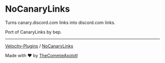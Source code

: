 # NoCanaryLinks
Turns canary.discord.com links into discord.com links.

Port of CanaryLinks by bep.

---

[Velocity-Plugins](https://github.com/TheCommieAxolotl/Velocity-Plugins) / [NoCanaryLinks](https://github.com/TheCommieAxolotl/Velocity-Plugins/tree/main/NoCanaryLinks)

Made with ❤️ by [TheCommieAxolotl](https://github.com/TheCommieAxolotl)
